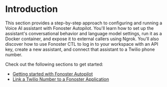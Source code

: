 # Introduction 

This section provides a step-by-step approach to configuring and running a Voice AI assistant with Fonoster Autopilot. You'll learn how to set up the assistant's conversational behavior and language model settings, run it as a Docker container, and expose it to external callers using Ngrok. You'll also discover how to use Fonoster CTL to log in to your workspace with an API key, create a new assistant, and connect that assistant to a Twilio phone number.

Check out the following sections to get started:

- [Getting started with Fonoster Autopilot](./starting-with-autopilot.md)
- [Link a Twilio Number to a Fonoster Application](./link-twilio-number.md)